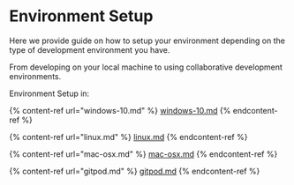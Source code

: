 # Environment Setup

Here we provide guide on how to setup your environment depending on the type of development environment you have.

From developing on your local machine to using collaborative development environments.

Environment Setup in:

{% content-ref url="windows-10.md" %}
[windows-10.md](windows-10.md)
{% endcontent-ref %}

{% content-ref url="linux.md" %}
[linux.md](linux.md)
{% endcontent-ref %}

{% content-ref url="mac-osx.md" %}
[mac-osx.md](mac-osx.md)
{% endcontent-ref %}

{% content-ref url="gitpod.md" %}
[gitpod.md](gitpod.md)
{% endcontent-ref %}
